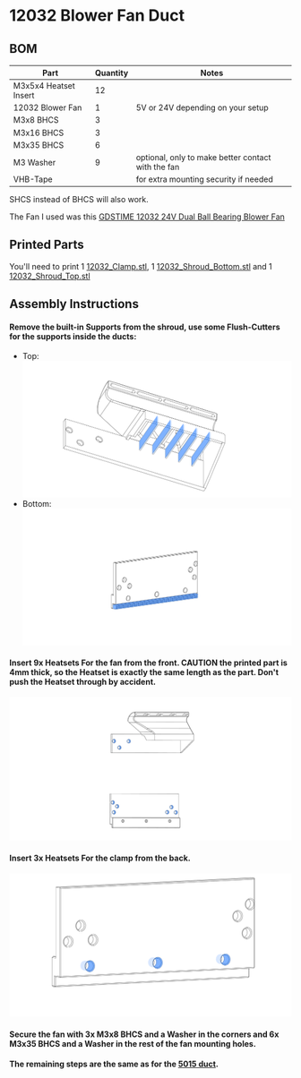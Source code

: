 # 12032 Blower Fan Duct

## BOM

| Part                  | Quantity | Notes                                              |
| --------------------- | -------- | -------------------------------------------------- |
| M3x5x4 Heatset Insert | 12       |                                                    |
| 12032 Blower Fan      | 1        | 5V or 24V depending on your setup                  |
| M3x8 BHCS             | 3        |                                                    |
| M3x16 BHCS            | 3        |                                                    |
| M3x35 BHCS            | 6        |                                                    |
| M3 Washer             | 9        | optional, only to make better contact with the fan |
| VHB-Tape              |          | for extra mounting security if needed              |

SHCS instead of BHCS will also work.

The Fan I used was this [GDSTIME 12032 24V Dual Ball Bearing Blower Fan](https://www.aliexpress.com/item/1005005288258849.html)

## Printed Parts

You'll need to print 1 [12032_Clamp.stl](STL/12032_Clamp.stl), 1 [12032_Shroud_Bottom.stl](STL/12032_Shroud_Bottom.stl) and 1 [12032_Shroud_Top.stl](STL/12032_Shroud_Top.stl)

## Assembly Instructions

#### Remove the built-in Supports from the shroud, use some Flush-Cutters for the supports inside the ducts:

- Top:
  ![Top Support](images/Support_Top.png)
- Bottom:
  ![Bottom Support](images/Support_Bottom.png)

#### Insert 9x Heatsets For the fan from the front. **CAUTION** the printed part is 4mm thick, so the Heatset is exactly the same length as the part. Don't push the Heatset through by accident.
![Heatsets Front](images/Heatsets_Front.png)

#### Insert 3x Heatsets For the clamp from the back.
![Heatsets Back](images/Heatsets_Back.png)

#### Secure the fan with 3x M3x8 BHCS and a Washer in the corners and 6x M3x35 BHCS and a Washer in the rest of the fan mounting holes.

#### The remaining steps are the same as for the [5015 duct](/ducts/5015/README.md#slide-the-shroud-into-the-frame-on-whichever-side-you-prefer).